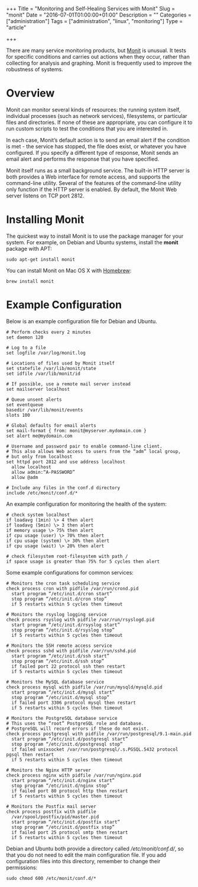 +++
Title = "Monitoring and Self-Healing Services with Monit"
Slug = "monit"
Date = "2016-07-01T01:00:00+01:00"
Description = ""
Categories = ["administration"]
Tags = ["administration", "linux", "monitoring"]
Type = "article"

+++


There are many service monitoring products, but
[Monit](http://mmonit.com/monit/) is unusual. It tests for specific
conditions and carries out actions when they occur, rather than
collecting for analysis and graphing. Monit is frequently used to
improve the robustness of systems.

<!--more-->

# Overview #

Monit can monitor several kinds of resources: the running system itself,
individual processes (such as network services), filesystems, or
particular files and directories. If none of these are appropriate, you
can configure it to run custom scripts to test the conditions that you
are interested in.

In each case, Monit’s default action is to send an email alert if the
condition is met - the service has stopped, the file does exist, or
whatever you have configured. If you specify a different type of
response, Monit sends an email alert and performs the response that you
have specified.

Monit itself runs as a small background service. The built-in HTTP
server is both provides a Web interface for remote access, and supports
the command-line utility. Several of the features of the command-line
utility only function if the HTTP server is enabled. By default, the
Monit Web server listens on TCP port 2812.

# Installing Monit #

The quickest way to install Monit is to use the package manager for your
system. For example, on Debian and Ubuntu systems, install the **monit**
package with APT:

    sudo apt-get install monit

You can install Monit on Mac OS X with [Homebrew](http://mxcl.github.com/homebrew/):

    brew install monit

# Example Configuration #

Below is an example configuration file for Debian and Ubuntu.

    # Perform checks every 2 minutes
    set daemon 120

    # Log to a file
    set logfile /var/log/monit.log

    # Locations of files used by Monit itself
    set statefile /var/lib/monit/state
    set idfile /var/lib/monit/id

    # If possible, use a remote mail server instead
    set mailserver localhost

    # Queue unsent alerts
    set eventqueue
    basedir /var/lib/monit/events
    slots 100

    # Global defaults for email alerts
    set mail-format { from: monit@myserver.mydomain.com }
    set alert me@mydomain.com

    # Username and password pair to enable command-line client.
    # This also allows Web access to users from the “adm” local group,
    # but only from localhost
    set httpd port 2812 and use address localhost
      allow localhost
      allow admin:“A-PASSWORD”
      allow @adm

    # Include any files in the conf.d directory
    include /etc/monit/conf.d/*

An example configuration for monitoring the health of the system:

    # check system localhost
    if loadavg (1min) \> 4 then alert
    if loadavg (5min) \> 3 then alert
    if memory usage \> 75% then alert
    if cpu usage (user) \> 70% then alert
    if cpu usage (system) \> 30% then alert
    if cpu usage (wait) \> 20% then alert

    # check filesystem root-filesystem with path /
    if space usage is greater than 75% for 5 cycles then alert

Some example configurations for common services:

    # Monitors the cron task scheduling service
    check process cron with pidfile /var/run/crond.pid
      start program “/etc/init.d/cron start”
      stop program “/etc/init.d/cron stop”
      if 5 restarts within 5 cycles then timeout

    # Monitors the rsyslog logging service
    check process rsyslog with pidfile /var/run/rsyslogd.pid
      start program “/etc/init.d/rsyslog start”
      stop program “/etc/init.d/rsyslog stop”
      if 5 restarts within 5 cycles then timeout

    # Monitors the SSH remote access service
    check process sshd with pidfile /var/run/sshd.pid
      start program “/etc/init.d/ssh start”
      stop program “/etc/init.d/ssh stop”
      if failed port 22 protocol ssh then restart
      if 5 restarts within 5 cycles then timeout

    # Monitors the MySQL database service
    check process mysql with pidfile /var/run/mysqld/mysqld.pid
      start program “/etc/init.d/mysql start”
      stop program “/etc/init.d/mysql stop”
      if failed port 3306 protocol mysql then restart
      if 5 restarts within 5 cycles then timeout

    # Monitors the PostgreSQL database service
    # This uses the “root” PostgreSQL role and database.
    # PostgreSQL will record errors if these do not exist.
    check process postgresql with pidfile /var/run/postgresql/9.1-main.pid
      start program “/etc/init.d/postgresql start”
      stop program “/etc/init.d/postgresql stop”
      if failed unixsocket /var/run/postgresql/.s.PGSQL.5432 protocol pgsql then restart
      if 5 restarts within 5 cycles then timeout

    # Monitors the Nginx HTTP server
    check process nginx with pidfile /var/run/nginx.pid
      start program “/etc/init.d/nginx start”
      stop program “/etc/init.d/nginx stop”
      if failed port 80 protocol http then restart
      if 5 restarts within 5 cycles then timeout

    # Monitors the Postfix mail server
    check process postfix with pidfile
      /var/spool/postfix/pid/master.pid
      start program “/etc/init.d/postfix start”
      stop program “/etc/init.d/postfix stop”
      if failed port 25 protocol smtp then restart
      if 5 restarts within 5 cycles then timeout

Debian and Ubuntu both provide a directory called */etc/monit/conf.d/*,
so that you do not need to edit the main configuration file. If you add
configuration files into this directory, remember to change their
permissions:

    sudo chmod 600 /etc/monit/conf.d/*
